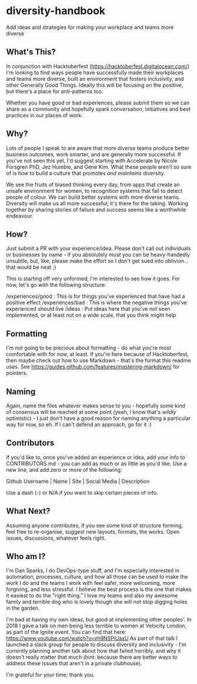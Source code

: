 # diversity-handbook
Add ideas and strategies for making your workplace and teams more diverse

## What's This?

In conjunction with Hacktoberfest (https://hacktoberfest.digitalocean.com/) I'm looking to find ways people have successfully made their workplaces and teams more diverse, built an environment that fosters inclusivity, and other Generally Good Things. Ideally this will be focusing on the positive, but there's a place for anti-patterns too.  

Whether you have good or bad experiences, please submit them so we can share as a community and hopefully spark conversation, initiatives and best practices in our places of work.

## Why?

Lots of people I speak to are aware that more diverse teams produce better business outcomes, work smarter, and are generally more successful. If you've not seen this yet, I'd suggest starting with Accelerate by Nicole Forsgren PhD, Jez Humble, and Gene Kim. What these people aren't so sure of is _how_ to build a culture that promotes _and maintains_ diversity.

We see the fruits of biased thinking every day, from apps that create an unsafe environment for women, to recognition systems that fail to detect people of colour. We can build better systems with more diverse teams. Diversity will make us all more successful; it's there for the taking. Working together by sharing stories of failure and success seems like a worthwhile endeavour. 

## How?

Just submit a PR with your experience/idea. Please don't call out individuals or businesses by name - if you absolutely _must_ you can be heavy-handedly unsubtle, but, like, please make the effort so I don't get sued into oblivion... that would be neat ;)

This is starting off very unformed; I'm interested to see how it goes. For now, let's go with the following structure:

/experiences/good : This is for things you've experienced that have had a positive effect
/experiences/bad : This is where the negative things you've experienced should live
/ideas : Put ideas here that you've not seen implemented, or at least not on a wide scale, that you think might help

## Formatting

I'm not going to be precious about formatting - do what you're most comfortable with for now, at least. If you're here because of Hacktoberfest, then maybe check out how to use Markdown - that's the format this readme uses. See https://guides.github.com/features/mastering-markdown/ for pointers. 

## Naming

Again, name the files whatever makes sense to you - hopefully some kind of consensus will be reached at some point (yeah, I know that's _wildly_ optimistic) - I just don't have a good reason for naming anything a particular way for now, so eh. If I can't defend an approach, go for it :)

## Contributors

If you'd like to, once you've added an experience or idea, add your info to CONTRIBUTORS.md - you can add as much or as little as you'd like. Use a new line, and add zero or more of the following:

Github Username | Name | Site | Social Media | Description

Use a dash (-) or N/A if you want to skip certain pieces of info.

## What Next?

Assuming anyone contributes, if you see some kind of structure forming, feel free to re-organise, suggest new layouts, formats, the works. Open issues, discussions, whatever feels right. 

## Who am I?

I'm Dan Sparks, I do DevOps-type stuff, and I'm especially interested in automation, processes, culture, and how all those can be used to make the work I do and the teams I work with feel safer, more welcoming, more forgiving, and less stressful. I believe the best process is the one that makes it easiest to do the "right thing." I love my teams and also my awesome family and terrible dog who is lovely though she will not stop digging holes in the garden.

I'm bad at having my own ideas, but good at implementing other peoples'. In 2018 I gave a talk on men being less terrible to women at Velocity London, as part of the Ignite event. You can find that here: https://www.youtube.com/watch?v=vh9NSPiUaxU
As part of that talk I launched a slack group for people to discuss diversity and inclusivity - I'm currently planning another talk about how that failed horribly, and why it doesn't really matter that much (hint: because there are better ways to address these issues that aren't in a private clubhouse).

I'm grateful for your time; thank you.
